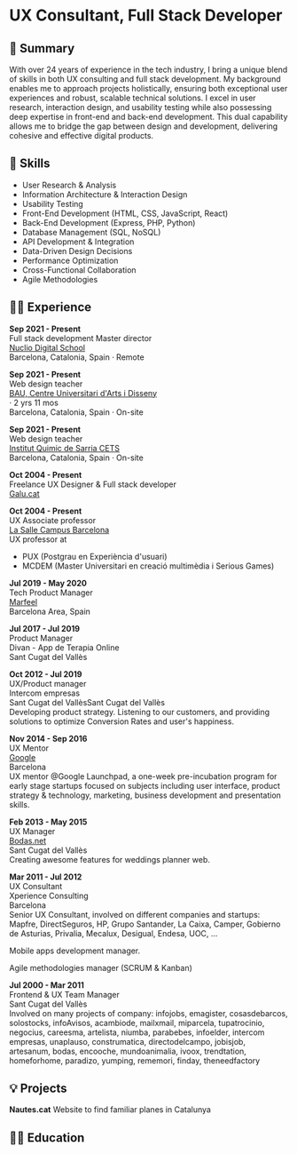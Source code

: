 # UX Consultant, Full Stack Developer

## 📓 Summary

With over 24 years of experience in the tech industry, I bring a unique blend of skills in both UX consulting and full stack development. My background enables me to approach projects holistically, ensuring both exceptional user experiences and robust, scalable technical solutions. I excel in user research, interaction design, and usability testing while also possessing deep expertise in front-end and back-end development. This dual capability allows me to bridge the gap between design and development, delivering cohesive and effective digital products.

## 🤹 Skills

- User Research & Analysis
- Information Architecture & Interaction Design
- Usability Testing
- Front-End Development (HTML, CSS, JavaScript, React)
- Back-End Development (Express, PHP, Python)
- Database Management (SQL, NoSQL)
- API Development & Integration
- Data-Driven Design Decisions
- Performance Optimization
- Cross-Functional Collaboration
- Agile Methodologies

## 👨‍💻 Experience

**Sep 2021 - Present**  
Full stack development Master director  
[Nuclio Digital School](https://www.nuclio.school)  
Barcelona, Catalonia, Spain · Remote

**Sep 2021 - Present**  
Web design teacher  
[BAU, Centre Universitari d'Arts i Disseny](https://www.baued.es)  
 · 2 yrs 11 mos  
Barcelona, Catalonia, Spain · On-site


**Sep 2021 - Present**  
Web design teacher  
[Institut Quimic de Sarria CETS](https://www.iqs.url.edu)  
Barcelona, Catalonia, Spain · On-site

**Oct 2004 - Present**  
Freelance UX Designer & Full stack developer  
[Galu.cat](https://www.galu.cat)  

**Oct 2004 - Present**  
UX Associate professor  
[La Salle Campus Barcelona](https://www.salleurl.edu)  
UX professor at

- PUX (Postgrau en Experiència d'usuari)
- MCDEM (Master Universitari en creació multimèdia i Serious Games)

**Jul 2019 - May 2020**  
Tech Product Manager  
[Marfeel](https://www.marfeel.com)  
Barcelona Area, Spain

**Jul 2017 - Jul 2019**  
Product Manager  
Divan - App de Terapia Online  
Sant Cugat del Vallès

**Oct 2012 - Jul 2019**  
UX/Product manager  
Intercom empresas  
Sant Cugat del VallèsSant Cugat del Vallès  
Developing product strategy. Listening to our customers, and providing solutions to optimize Conversion Rates and user's happiness.

**Nov 2014 - Sep 2016**  
UX Mentor  
[Google](https://www.google.com)  
Barcelona  
UX mentor @Google Launchpad, a one-week pre-incubation program for early stage startups focused on subjects including user interface, product strategy & technology, marketing, business development and presentation skills.

**Feb 2013 - May 2015**  
UX Manager  
[Bodas.net](https://www.bodas.net)  
Sant Cugat del Vallès  
Creating awesome features for weddings planner web.

**Mar 2011 - Jul 2012**  
UX Consultant  
Xperience Consulting  
Barcelona  
Senior UX Consultant, involved on different companies and startups: Mapfre, DirectSeguros, HP, Grupo Santander, La Caixa, Camper, Gobierno de Asturias, Privalia, Mecalux, Desigual, Endesa, UOC, ...

Mobile apps development manager.

Agile methodologies manager (SCRUM & Kanban)

**Jul 2000 - Mar 2011**  
Frontend & UX Team Manager  
Sant Cugat del Vallès  
Involved on many projects of company: infojobs, emagister, cosasdebarcos, solostocks, infoAvisos, acambiode, mailxmail, miparcela, tupatrocinio, negocius, careesma, artelista, niumba, parabebes, infoelder, intercom empresas, unaplauso, construmatica, directodelcampo, jobisjob, artesanum, bodas, encooche, mundoanimalia, ivoox, trendtation, homeforhome, paradizo, yumping, rememori, finday, theneedfactory

## 💡 Projects

**Nautes.cat**
Website to find familiar planes in Catalunya

## 🧑‍🎓 Education


